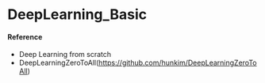 # DeepLearning_Basic
#### Reference

- Deep Learning from scratch
- DeepLearningZeroToAll(https://github.com/hunkim/DeepLearningZeroToAll)